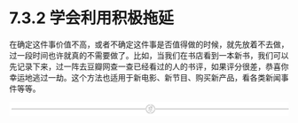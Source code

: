 # 7.3.2 学会利用积极拖延

在确定这件事价值不高，或者不确定这件事是否值得做的时候，就先放着不去做，过一段时间也许就真的不需要做了。比如，当我们在书店看到一本新书，我们可以先记录下来，过一阵去豆瓣网查一查已经看过的人的书评，如果评分很差，恭喜你幸运地逃过一劫。这个方法也适用于新电影、新节目、购买新产品，看各类新闻事件等等。

![](img/e573a089fa5c69c53659d55b676d2c92.png)